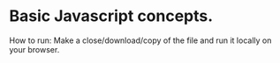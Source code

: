 # Basic Javascript concepts.

How to run:
Make a close/download/copy of the file and run it locally on your browser.
